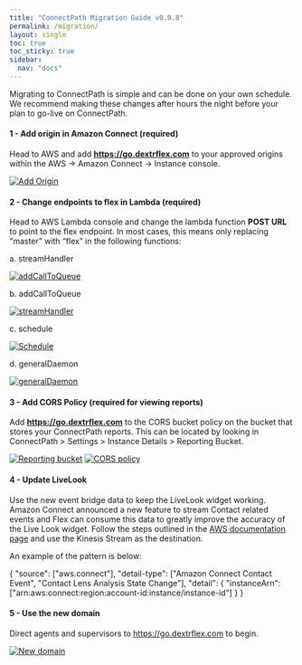 ```yaml
---
title: "ConnectPath Migration Guide v0.9.8"
permalink: /migration/
layout: single
toc: true
toc_sticky: true
sidebar: 
  nav: "docs"
---
```


Migrating to ConnectPath is simple and can be done on your own schedule. We recommend making these changes after hours the night before your plan to go-live on ConnectPath.

#### 1 - Add origin in Amazon Connect (required)

Head to AWS and add **https://go.dextrflex.com** to your approved origins within the AWS -> Amazon Connect -> Instance console. 

[![Add Origin](/assets/images/Migration/add-origin.jpg)](/assets/images/Migration/add-origin.jpg)

#### 2 - Change endpoints to flex in Lambda (required)

Head to AWS Lambda console and change the lambda function **POST URL** to point to the flex endpoint. In 
most cases, this means only replacing “master” with “flex” in the following functions:

a. streamHandler

[![addCallToQueue](/assets/images/Migration/streamHandler.jpg)](/assets/images/Migration/streamHandler.jpg)

b. addCallToQueue

[![streamHandler](/assets/images/Migration/AddCallToQueue.jpg)](/assets/images/Migration/AddCallToQueue.jpg)

c. schedule

[![Schedule](/assets/images/Migration/schedule.jpg)](/assets/images/Migration/schedule.jpg)

d. generalDaemon

[![generalDaemon](/assets/images/Migration/generalDaemon.jpg)](/assets/images/Migration/generalDaemon.jpg)

#### 3 - Add CORS Policy (required for viewing reports)

Add **https://go.dextrflex.com** to the CORS bucket policy on the bucket that stores your ConnectPath reports. This can be located by looking in ConnectPath > Settings > Instance Details > Reporting Bucket.

[![Reporting bucket](/assets/images/Migration/reporting-bucket.jpg)](/assets/images/Migration/reporting-bucket.jpg)
[![CORS policy](/assets/images/Migration/cors.jpg)](/assets/images/Migration/cors.jpg)



#### 4 - Update LiveLook

Use the new event bridge data to keep the LiveLook widget working. Amazon Connect announced a new feature to stream Contact related events and Flex can consume this data to greatly improve the accuracy of the Live Look widget. Follow the steps outlined in the [AWS documentation page](https://docs.aws.amazon.com/connect/latest/adminguide/contact-events.html) and use the Kinesis Stream as the destination. 

An example of the pattern is below:

 {
  "source": ["aws.connect"],
  "detail-type": ["Amazon Connect Contact Event", "Contact Lens Analysis State Change"],
  "detail": {
    "instanceArn": ["arn:aws:connect:region:account-id:instance/instance-id"]
  }
}

#### 5 - Use the new domain

Direct agents and supervisors to https://go.dextrflex.com to begin.

[![New domain](/assets/images/Migration/domain.jpg)](/assets/images/Migration/domain.jpg)